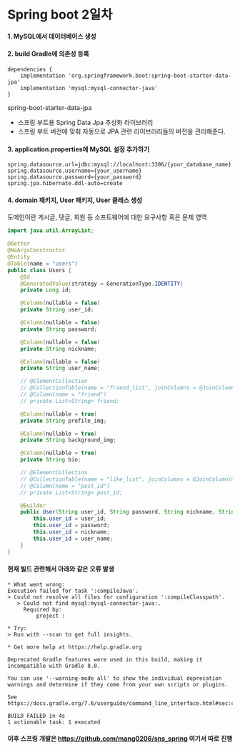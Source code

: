 Spring boot 2일차
======

#### 1. MySQL에서 데이터베이스 생성

#### 2. build Gradle에 의존성 등록

```
dependencies {
    implementation 'org.springframework.boot:spring-boot-starter-data-jpa'
    implementation 'mysql:mysql-connector-java'
}
```
spring-boot-starter-data-jpa
- 스프링 부트용 Spring Data Jpa 추상화 라이브러리
- 스프링 부트 버전에 맞춰 자동으로 JPA 관련 라이브러리들의 버전을 관리해준다.

#### 3. application.properties에 MySQL 설정 추가하기

```
spring.datasource.url=jdbc:mysql://localhost:3306/{your_database_name}
spring.datasource.username={your_username}
spring.datasource.password={your_password}
spring.jpa.hibernate.ddl-auto=create
```

#### 4. domain 패키지, User 패키지, User 클래스 생성

도메인이란 게시글, 댓글, 회원 등 소프트웨어에 대한 요구사항 혹은 문제 영역

```java
import java.util.ArrayList;

@Getter
@NoArgsConstructor
@Entity
@Table(name = "users")
public class Users {
    @Id
    @GeneratedValue(strategy = GenerationType.IDENTITY)
    private Long id;

    @Column(nullable = false)
    private String user_id;

    @Column(nullable = false)
    private String password;

    @Column(nullable = false)
    private String nickname;

    @Column(nullable = false)
    private String user_name;

    // @ElementCollection
    // @CollectionTable(name = "friend_list", joinColumns = @JoinColumn(name = "user_id"))
    // @Column(name = "friend")
    // private List<String> friend;

    @Column(nullable = true)
    private String profile_img;

    @Column(nullable = true)
    private String background_img;

    @Column(nullable = true)
    private String bio;

    // @ElementCollection
    // @CollectionTable(name = "like_list", joinColumns = @JoinColumn(name = "user_id"))
    // @Column(name = "post_id")
    // private List<String> post_id;

    @Builder
    public User(String user_id, String password, String nickname, String user_name ) {
        this.user_id = user_id;
        this.user_id = password;
        this.user_id = nickname;
        this.user_id = user_name;
    }
}
```

#### 현재 빌드 관련해서 아래와 같은 오류 발생

```
* What went wrong:
Execution failed for task ':compileJava'.
> Could not resolve all files for configuration ':compileClasspath'.
   > Could not find mysql:mysql-connector-java:.
     Required by:
         project :

* Try:
> Run with --scan to get full insights.

* Get more help at https://help.gradle.org

Deprecated Gradle features were used in this build, making it incompatible with Gradle 8.0.

You can use '--warning-mode all' to show the individual deprecation warnings and determine if they come from your own scripts or plugins.    

See https://docs.gradle.org/7.6/userguide/command_line_interface.html#sec:command_line_warnings

BUILD FAILED in 4s
1 actionable task: 1 executed
```


#### 이후 스프링 개발은 https://github.com/mang0206/sns_spring 여기서 따로 진행

